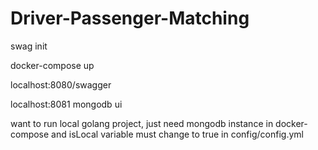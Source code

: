 # Driver-Passenger-Matching

swag init

docker-compose up

localhost:8080/swagger

localhost:8081 mongodb ui

want to run local golang project, just need mongodb instance in docker-compose and isLocal variable must change to true in config/config.yml 



